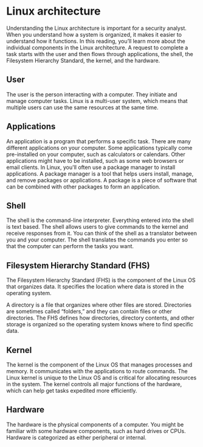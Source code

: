 
# Linux architecture

Understanding the Linux architecture is important for a security analyst. When you understand how a system is organized, it makes it easier to understand how it functions. In this reading, you’ll learn more about the individual components in the Linux architecture. A request to complete a task starts with the user and then flows through applications, the shell, the Filesystem Hierarchy Standard, the kernel, and the hardware.

## User

The user is the person interacting with a computer. They initiate and manage computer tasks. Linux is a multi-user system, which means that multiple users can use the same resources at the same time.

## Applications

An application is a program that performs a specific task. There are many different applications on your computer. Some applications typically come pre-installed on your computer, such as calculators or calendars. Other applications might have to be installed, such as some web browsers or email clients. In Linux, you'll often use a package manager to install applications. A package manager is a tool that helps users install, manage, and remove packages or applications. A package is a piece of software that can be combined with other packages to form an application.

## Shell

The shell is the command-line interpreter. Everything entered into the shell is text based. The shell allows users to give commands to the kernel and receive responses from it. You can think of the shell as a translator between you and your computer. The shell translates the commands you enter so that the computer can perform the tasks you want.

## Filesystem Hierarchy Standard (FHS)

The Filesystem Hierarchy Standard (FHS) is the component of the Linux OS that organizes data. It specifies the location where data is stored in the operating system. 

A directory is a file that organizes where other files are stored. Directories are sometimes called “folders,” and they can contain files or other directories. The FHS defines how directories, directory contents, and other storage is organized so the operating system knows where to find specific data. 

## Kernel

The kernel is the component of the Linux OS that manages processes and memory. It communicates with the applications to route commands. The Linux kernel is unique to the Linux OS and is critical for allocating resources in the system. The kernel controls all major functions of the hardware, which can help get tasks expedited more efficiently.

## Hardware

The hardware is the physical components of a computer. You might be familiar with some hardware components, such as hard drives or CPUs. Hardware is categorized as either peripheral or internal.

